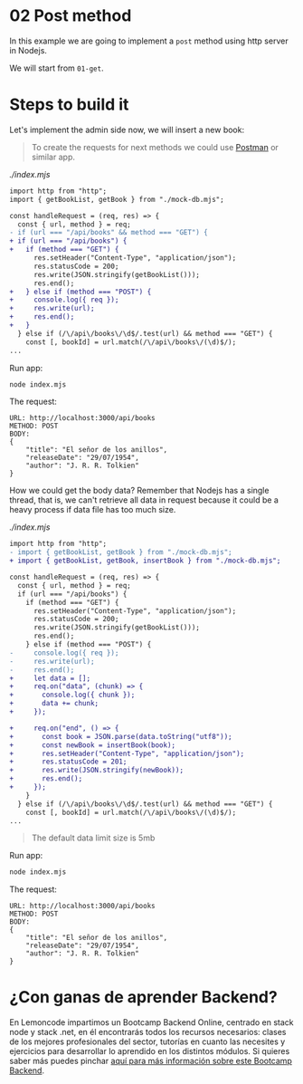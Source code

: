# 02 Post method

In this example we are going to implement a `post` method using http server in Nodejs.

We will start from `01-get`.

# Steps to build it

Let's implement the admin side now, we will insert a new book:

> To create the requests for next methods we could use [Postman](https://www.postman.com/downloads/) or similar app.

_./index.mjs_

```diff
import http from "http";
import { getBookList, getBook } from "./mock-db.mjs";

const handleRequest = (req, res) => {
  const { url, method } = req;
- if (url === "/api/books" && method === "GET") {
+ if (url === "/api/books") {
+   if (method === "GET") {
      res.setHeader("Content-Type", "application/json");
      res.statusCode = 200;
      res.write(JSON.stringify(getBookList()));
      res.end();
+   } else if (method === "POST") {
+     console.log({ req });
+     res.write(url);
+     res.end();
+   }
  } else if (/\/api\/books\/\d$/.test(url) && method === "GET") {
    const [, bookId] = url.match(/\/api\/books\/(\d)$/);
...

```

Run app:

```bash
node index.mjs

```

The request:

```
URL: http://localhost:3000/api/books
METHOD: POST
BODY:
{
    "title": "El señor de los anillos",
    "releaseDate": "29/07/1954",
    "author": "J. R. R. Tolkien"
}
```

How we could get the body data? Remember that Nodejs has a single thread, that is, we can't retrieve all data in request because it could be a heavy process if data file has too much size.

_./index.mjs_

```diff
import http from "http";
- import { getBookList, getBook } from "./mock-db.mjs";
+ import { getBookList, getBook, insertBook } from "./mock-db.mjs";

const handleRequest = (req, res) => {
  const { url, method } = req;
  if (url === "/api/books") {
    if (method === "GET") {
      res.setHeader("Content-Type", "application/json");
      res.statusCode = 200;
      res.write(JSON.stringify(getBookList()));
      res.end();
    } else if (method === "POST") {
-     console.log({ req });
-     res.write(url);
-     res.end();
+     let data = [];
+     req.on("data", (chunk) => {
+       console.log({ chunk });
+       data += chunk;
+     });

+     req.on("end", () => {
+       const book = JSON.parse(data.toString("utf8"));
+       const newBook = insertBook(book);
+       res.setHeader("Content-Type", "application/json");
+       res.statusCode = 201;
+       res.write(JSON.stringify(newBook));
+       res.end();
+     });
    }
  } else if (/\/api\/books\/\d$/.test(url) && method === "GET") {
    const [, bookId] = url.match(/\/api\/books\/(\d)$/);
...

```

> The default data limit size is 5mb

Run app:

```bash
node index.mjs

```

The request:

```
URL: http://localhost:3000/api/books
METHOD: POST
BODY:
{
    "title": "El señor de los anillos",
    "releaseDate": "29/07/1954",
    "author": "J. R. R. Tolkien"
}
```

# ¿Con ganas de aprender Backend?

En Lemoncode impartimos un Bootcamp Backend Online, centrado en stack node y stack .net, en él encontrarás todos los recursos necesarios: clases de los mejores profesionales del sector, tutorías en cuanto las necesites y ejercicios para desarrollar lo aprendido en los distintos módulos. Si quieres saber más puedes pinchar [aquí para más información sobre este Bootcamp Backend](https://lemoncode.net/bootcamp-backend#bootcamp-backend/banner).
